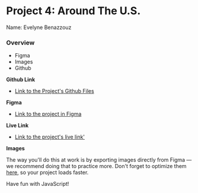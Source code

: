 # Project 4: Around The U.S.

Name: Evelyne Benazzouz

### Overview

- Figma
- Images
- Github

**Github Link**

- [Link to the Project's Github Files](https://github.com/vdp-eve/web_project_4)

**Figma**

- [Link to the project in Figma](https://www.figma.com/file/SurN1jaeEQIhuZEDMhmWWf/Sprint-4-Around-The-U.S.-desktop-mobile?node-id=0%3A1)

**Live Link**

- [Link to the project's live link'](https://vdp-eve.github.io/web_project_4/)

**Images**

The way you'll do this at work is by exporting images directly from Figma — we recommend doing that to practice more. Don't forget to optimize them [here](https://tinypng.com/), so your project loads faster.

Have fun with JavaScript!
